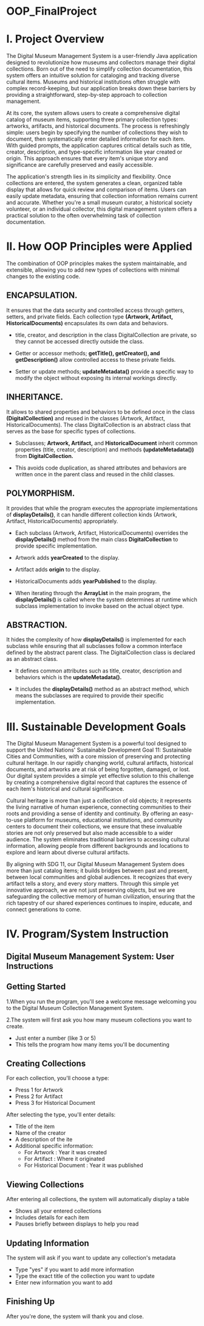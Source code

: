 # OOP_FinalProject

# I. Project Overview
The Digital Museum Management System is a user-friendly Java application designed to revolutionize how museums and collectors manage their digital collections. Born out of the need to simplify collection documentation, this system offers an intuitive solution for cataloging and tracking diverse cultural items. Museums and historical institutions often struggle with complex record-keeping, but our application breaks down these barriers by providing a straightforward, step-by-step approach to collection management.

At its core, the system allows users to create a comprehensive digital catalog of museum items, supporting three primary collection types: artworks, artifacts, and historical documents. The process is refreshingly simple: users begin by specifying the number of collections they wish to document, then systematically enter detailed information for each item. With guided prompts, the application captures critical details such as title, creator, description, and type-specific information like year created or origin. This approach ensures that every item's unique story and significance are carefully preserved and easily accessible.

The application's strength lies in its simplicity and flexibility. Once collections are entered, the system generates a clean, organized table display that allows for quick review and comparison of items. Users can easily update metadata, ensuring that collection information remains current and accurate. Whether you're a small museum curator, a historical society volunteer, or an individual collector, this digital management system offers a practical solution to the often overwhelming task of collection documentation.

# II. How OOP Principles were Applied
The combination of OOP principles makes the system maintainable, and extensible, allowing you to add new types of collections with minimal changes to the existing code.

## **ENCAPSULATION.** 
It ensures that the  data security and controlled access through getters, setters, and  private fields. Each collection type **(Artwork, Artifact, HistoricalDocuments)** encapsulates its own data and behaviors.

  - title, creator, and description in the class DigitalCollection are private, so they cannot be accessed directly outside the class.
  
  - Getter or accessor methods; **getTitle(), getCreator(), and getDescription()** allow controlled access to these private fields.
  
  - Setter or update methods; **updateMetadata()** provide a specific way to modify the object without exposing its internal workings directly.

## **INHERITANCE.** 
It allows to shared properties and behaviors to be defined once in the class **(DigitalCollection)** and reused in the classes (Artwork, Artifact, HistoricalDocuments). The class DigitalCollection is an abstract class that serves as the base for specific types of collections.

  - Subclasses; **Artwork, Artifact,** and **HistoricalDocument** inherit common properties (title,  creator, description) and methods **(updateMetadata())** from **DigitalCollection.**
  
  - This avoids code duplication, as shared attributes and behaviors are written once in the parent class and reused in the child classes.

## **POLYMORPHISM.** 
It provides that while the program executes the appropriate implementations of **displayDetails()**, it can handle different collection kinds (Artwork, Artifact, HistoricalDocuments) appropriately.

  - Each subclass (Artwork, Artifact, HistoricalDocuments) overrides the **displayDetails()** method from the main class **DigitalCollection** to provide specific implementation.
  
  - Artwork adds **yearCreated** to the display.
  
  - Artifact adds **origin** to the display.
  
  - HistoricalDocuments adds **yearPublished** to the display.
  
  - When iterating through the **ArrayList<DigitalCollection>** in the main program, the **displayDetails()** is called where the system determines at runtime which subclass implementation to invoke based on the actual object type.

## **ABSTRACTION.** 
It hides the complexity of how **displayDetails()** is implemented for each  subclass while ensuring that all subclasses follow a common interface defined by the abstract parent class. The DigitalCollection class is declared as an abstract class. 

  - It defines common attributes such as title, creator, description and behaviors which is the **updateMetadata().**
  
  - It includes the **displayDetails()** method as an abstract method, which means the subclasses are required to provide their specific implementation.

# III. Sustainable Development Goals
The Digital Museum Management System is a powerful tool designed to support the United Nations' Sustainable Development Goal 11: Sustainable Cities and Communities, with a core mission of preserving and protecting cultural heritage. In our rapidly changing world, cultural artifacts, historical documents, and artworks are at risk of being forgotten, damaged, or lost. Our digital system provides a simple yet effective solution to this challenge by creating a comprehensive digital record that captures the essence of each item's historical and cultural significance.

Cultural heritage is more than just a collection of old objects; it represents the living narrative of human experience, connecting communities to their roots and providing a sense of identity and continuity. By offering an easy-to-use platform for museums, educational institutions, and community centers to document their collections, we ensure that these invaluable stories are not only preserved but also made accessible to a wider audience. The system eliminates traditional barriers to accessing cultural information, allowing people from different backgrounds and locations to explore and learn about diverse cultural artifacts.

By aligning with SDG 11, our Digital Museum Management System does more than just catalog items; it builds bridges between past and present, between local communities and global audiences. It recognizes that every artifact tells a story, and every story matters. Through this simple yet innovative approach, we are not just preserving objects, but we are safeguarding the collective memory of human civilization, ensuring that the rich tapestry of our shared experiences continues to inspire, educate, and connect generations to come.

# IV. Program/System Instruction
## Digital Museum Management System: User Instructions
## Getting Started
1.When you run the program, you'll see a welcome message welcoming you to the Digital Museum Collection Management System.

2.The system will first ask you how many museum collections you want to create. 
  - Just enter a number (like 3 or 5)
  - This tells the program how many items you'll be documenting

## Creating Collections
For each collection, you'll choose a type: 
- Press 1 for Artwork
- Press 2 for Artifact
- Press 3 for Historical Document
  
After selecting the type, you'll enter details: 
- Title of the item
- Name of the creator
- A description of the ite
- Additional specific information: 
  - For Artwork : Year it was created
  - For Artifact : Where it originated
  - For Historical Document : Year it was published
  
## Viewing Collections
After entering all collections, the system will automatically display a table 
- Shows all your entered collections
- Includes details for each item
- Pauses briefly between displays to help you read
  
## Updating Information
The system will ask if you want to update any collection's metadata 
- Type "yes" if you want to add more information
- Type the exact title of the collection you want to update
- Enter new information you want to add
  
## Finishing Up
After you're done, the system will thank you and close.

